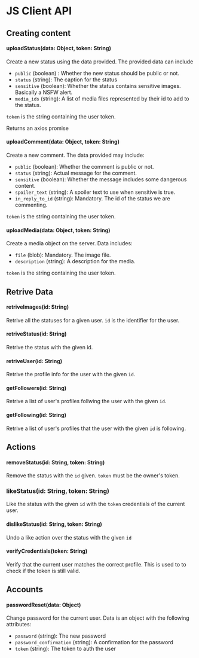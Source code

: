 # JS Client API

## Creating content 

#### uploadStatus(data: Object, token: String)

Create a new status using the data provided. The provided data can include

- `public` (boolean) : Whether the new status should be public or
not.
- `status` (string): The caption for the status
- `sensitive` (boolean): Whether the status contains sensitive
images. Basically a NSFW alert.
- `media_ids` (string): A list of media files represented by their id to add to the status.

`token` is the string containing the user token.

Returns an axios promise

#### uploadComment(data: Object, token: String)

Create a new comment. The data provided may include:

- `public` (boolean): Whether the comment is public or not.
- `status` (string): Actual message for the comment.
- `sensitive` (boolean): Whether the message includes some dangerous content.
- `spoiler_text` (string): A spoiler text to use when sensitive is true.
- `in_reply_to_id` (string): Mandatory. The id of the status we are commenting.

`token` is the string containing the user token.

#### uploadMedia(data: Object, token: String)

Create a media object on the server. Data includes:

- `file` (blob): Mandatory. The image file.
- `description` (string): A description for the media.

`token` is the string containing the user token.

## Retrive Data

#### retriveImages(id: String)

Retrive all the statuses for a given user. `id` is the identifier for the user.

#### retriveStatus(id: String)

Retrive the status with the given id.

#### retriveUser(id: String)

Retrive the profile info for the user with the given `id`.

#### getFollowers(id: String)

Retrive a list of user's profiles follwing the user with the given `id`.

#### getFollowing(id: String)

Retrive a list of user's profiles that the user with the given `id` is following.

## Actions

#### removeStatus(id: String, token: String)

Remove the status with the `id` given. `token` must be the owner's token.

### likeStatus(id: String, token: String)

Like the status with the given `id` with the `token` credentials of the current user.

#### dislikeStatus(id: String, token: String)

Undo a like action over the status with the given `id` 

#### verifyCredentials(token: String)

Verify that the current user matches the correct profile. 
This is used to to check if the token is still valid.

## Accounts 

#### passwordReset(data: Object)

Change password for the current user. Data is an object with the following attributes:

- `password` (string): The new password
- `password_confirmation` (string): A confirmation for the password
- `token` (string): The token to auth the user
